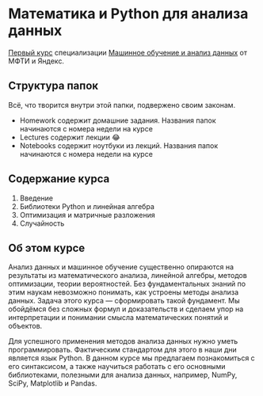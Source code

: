 # Математика и Python для анализа данных
[Первый курс](https://www.coursera.org/learn/mathematics-and-python) специализации [Машинное обучение и анализ данных](https://www.coursera.org/specializations/machine-learning-data-analysis) от МФТИ и Яндекс.
## Структура папок
Всё, что творится внутри этой папки, подвержено своим законам.
* Homework содержит домашние задания. Названия папок начинаются с номера недели на курсе
* Lectures содержит лекции 😂
* Notebooks содержит ноутбуки из лекций. Названия папок начинаются с номера недели на курсе

## Содержание курса
1. Введение
2. Библиотеки Python и линейная алгебра
3. Оптимизация и матричные разложения
4. Случайность

## Об этом курсе
Анализ данных и машинное обучение существенно опираются на результаты из математического анализа, линейной алгебры, методов оптимизации, теории вероятностей. Без фундаментальных знаний по этим наукам невозможно понимать, как устроены методы анализа данных. Задача этого курса — сформировать такой фундамент. Мы обойдёмся без сложных формул и доказательств и сделаем упор на интерпретации и понимании смысла математических понятий и объектов. 

Для успешного применения методов анализа данных нужно уметь программировать. Фактическим стандартом для этого в наши дни является язык Python. В данном курсе мы предлагаем познакомиться с его синтаксисом, а также научиться работать с его основными библиотеками, полезными для анализа данных, например, NumPy, SciPy, Matplotlib и Pandas.